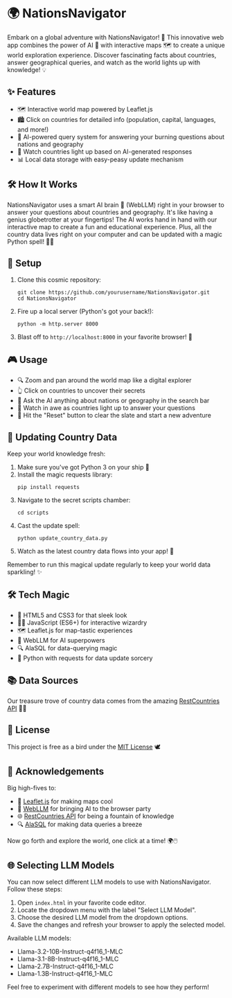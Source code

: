 # 🌍 NationsNavigator

Embark on a global adventure with NationsNavigator! 🚀 This innovative web app combines the power of AI 🧠 with interactive maps 🗺️ to create a unique world exploration experience. Discover fascinating facts about countries, answer geographical queries, and watch as the world lights up with knowledge! 💡

## ✨ Features

- 🗺️ Interactive world map powered by Leaflet.js
- 🏙️ Click on countries for detailed info (population, capital, languages, and more!)
- 🤖 AI-powered query system for answering your burning questions about nations and geography
- 🌟 Watch countries light up based on AI-generated responses
- 📊 Local data storage with easy-peasy update mechanism

## 🛠️ How It Works

NationsNavigator uses a smart AI brain 🧠 (WebLLM) right in your browser to answer your questions about countries and geography. It's like having a genius globetrotter at your fingertips! The AI works hand in hand with our interactive map to create a fun and educational experience. Plus, all the country data lives right on your computer and can be updated with a magic Python spell! 🐍✨

## 🚀 Setup

1. Clone this cosmic repository:

   ```
   git clone https://github.com/yourusername/NationsNavigator.git
   cd NationsNavigator
   ```

2. Fire up a local server (Python's got your back!):

   ```
   python -m http.server 8000
   ```

3. Blast off to `http://localhost:8000` in your favorite browser! 🚀

## 🎮 Usage

- 🔍 Zoom and pan around the world map like a digital explorer
- 👆 Click on countries to uncover their secrets
- 💬 Ask the AI anything about nations or geography in the search bar
- 🌟 Watch in awe as countries light up to answer your questions
- 🔄 Hit the "Reset" button to clear the slate and start a new adventure

## 🔄 Updating Country Data

Keep your world knowledge fresh:

1. Make sure you've got Python 3 on your ship 🚀
2. Install the magic requests library:
   ```
   pip install requests
   ```
3. Navigate to the secret scripts chamber:
   ```
   cd scripts
   ```
4. Cast the update spell:
   ```
   python update_country_data.py
   ```
5. Watch as the latest country data flows into your app! 🌊

Remember to run this magical update regularly to keep your world data sparkling! ✨

## 🛠️ Tech Magic

- 🎨 HTML5 and CSS3 for that sleek look
- 🧙‍♂️ JavaScript (ES6+) for interactive wizardry
- 🗺️ Leaflet.js for map-tastic experiences
- 🤖 WebLLM for AI superpowers
- 🔍 AlaSQL for data-querying magic
- 🐍 Python with requests for data update sorcery

## 📚 Data Sources

Our treasure trove of country data comes from the amazing [RestCountries API](https://restcountries.com/) 🏴‍☠️

## 📜 License

This project is free as a bird under the [MIT License](https://choosealicense.com/licenses/mit/) 🕊️

## 🙏 Acknowledgements

Big high-fives to:

- 🍃 [Leaflet.js](https://leafletjs.com/) for making maps cool
- 🧠 [WebLLM](https://github.com/mlc-ai/web-llm) for bringing AI to the browser party
- 🌐 [RestCountries API](https://restcountries.com/) for being a fountain of knowledge
- 🔍 [AlaSQL](https://github.com/agershun/alasql) for making data queries a breeze

Now go forth and explore the world, one click at a time! 🌍🖱️

## 🌐 Selecting LLM Models

You can now select different LLM models to use with NationsNavigator. Follow these steps:

1. Open `index.html` in your favorite code editor.
2. Locate the dropdown menu with the label "Select LLM Model".
3. Choose the desired LLM model from the dropdown options.
4. Save the changes and refresh your browser to apply the selected model.

Available LLM models:
- Llama-3.2-10B-Instruct-q4f16_1-MLC
- Llama-3.1-8B-Instruct-q4f16_1-MLC
- Llama-2.7B-Instruct-q4f16_1-MLC
- Llama-1.3B-Instruct-q4f16_1-MLC

Feel free to experiment with different models to see how they perform!
